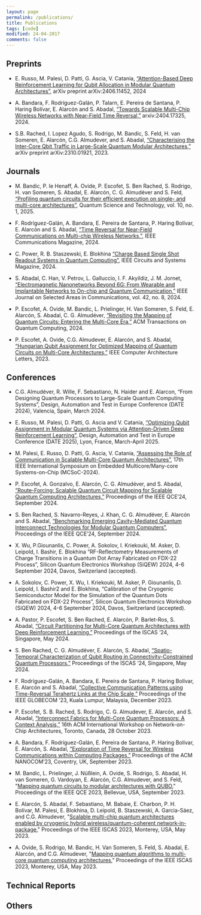 ```yaml
---
layout: page
permalink: /publications/
title: Publications
tags: [code]
modified: 24-04-2017
comments: false
---
```



## Preprints

+ E. Russo, M. Palesi, D. Patti, G. Ascia, V. Catania, [“Attention-Based Deep Reinforcement Learning for Qubit Allocation in Modular Quantum Architectures”](https://arxiv.org/html/2406.11452v1), arXiv preprint arXiv:2406.11452, 2024

+ A. Bandara, F. Rodríguez-Galán, P. Talarn, E. Pereira de Santana, P. Haring Bolívar, E. Alarcón and S. Abadal, [“Towards Scalable Multi-Chip Wireless Networks with Near-Field Time Reversal,”](https://arxiv.org/pdf/2404.17325) arxiv:2404.17325, 2024.

+ S.B. Rached, I. Lopez Agudo, S. Rodrigo, M. Bandic, S. Feld, H. van Someren, E. Alarcón, C.G. Almudever, and S. Abadal, [“Characterising the Inter-Core Qbit Traffic in Large-Scale Quantum Modular Architectures,”](https://arxiv.org/pdf/2310.01921) arXiv preprint arXiv:2310.01921, 2023.

## Journals

+ M. Bandic, P. le Henaff, A. Ovide, P. Escofet, S. Ben Rached, S. Rodrigo, H. van Someren, S. Abadal, E. Alarcón, C. G. Almudéver and S. Feld, [“Profiling quantum circuits for their efficient execution on single- and multi-core architectures”](https://arxiv.org/abs/2407.12640), Quantum Science and Technology, vol. 10, no. 1, 2025.

+ F. Rodríguez-Galán, A. Bandara, E. Pereira de Santana, P. Haring Bolívar, E. Alarcón and S. Abadal, [“Time Reversal for Near-Field Communications on Multi-chip Wireless Networks,”](https://arxiv.org/pdf/2404.18562), IEEE Communications Magazine, 2024.


+ C. Power, R. B. Staszewski, E. Blokhina [“Charge Based Single Shot Readout Systems in Quantum Computing”](https://ieeexplore.ieee.org/document/10753314), IEEE Circuits and Systems Magazine, 2024.
  
+ S. Abadal, C. Han, V. Petrov, L. Galluccio, I. F. Akyildiz, J. M. Jornet, [“Electromagnetic Nanonetworks Beyond 6G: From Wearable and Implantable Networks to On-chip and Quantum Communication,”](https://arxiv.org/pdf/2405.07812) IEEE Journal on Selected Areas in Communications, vol. 42, no. 8, 2024.
  
+ P. Escofet, A. Ovide, M. Bandic, L. Prielinger, H. Van Someren, S. Feld, E. Alarcón, S. Abadal, C. G. Almudéver, [“Revisiting the Mapping of Quantum Circuits: Entering the Multi-Core Era,”](https://arxiv.org/pdf/2403.17205.pdf) ACM Transactions on Quantum Computing, 2024.
  
+ P. Escofet, A. Ovide, C.G. Almudever, E. Alarcón, and S. Abadal, [“Hungarian Qubit Assignment for Optimized Mapping of Quantum Circuits on Multi-Core Architectures,”](https://www.computer.org/csdl/journal/ca/2023/02/10262036/1QJwn8osSbu) IEEE Computer Architecture Letters, 2023.
  

## Conferences

+ C.G. Almudéver, R. Wille, F. Sebastiano, N. Haider and E. Alarcon, “From Designing Quantum Processors to Large-Scale Quantum Computing Systems”, Design, Automation and Test in Europe Conference (DATE 2024), Valencia, Spain, March 2024.

+ E. Russo, M. Palesi, D. Patti, G. Ascia and V. Catania, [“Optimizing Qubit Assignment in Modular Quantum Systems via Attention-Driven Deep Reinforcement Learning”](https://arxiv.org/pdf/2406.11452), Design, Automation and Test in Europe Conference (DATE 2025), Lyon, France, March-April 2025.

+ M. Palesi, E. Russo, D. Patti, G. Ascia, V. Catania, [“Assessing the Role of Communication in Scalable Multi-Core Quantum Architectures”](https://arxiv.org/pdf/2405.16275), 17th IEEE International Symposium on Embedded Multicore/Many-core Systems-on-Chip (MCSoC-2024).

+ P. Escofet, A. Gonzalvo, E. Alarcón, C. G. Almudéver, and S. Abadal, [“Route-Forcing: Scalable Quantum Circuit Mapping for Scalable Quantum Computing Architectures,”](https://arxiv.org/pdf/2407.17306) Proceedings of the IEEE QCE’24, September 2024.

+ S. Ben Rached, S. Navarro-Reyes, J. Khan, C. G. Almudéver, E. Alarcón and S. Abadal, [“Benchmarking Emerging Cavity-Mediated Quantum Interconnect Technologies for Modular Quantum Computers”](https://arxiv.org/pdf/2407.15651), Proceedings of the IEEE QCE’24, September 2024.

+ X. Wu, P.Giounanlis, C. Power, A. Sokolov, I. Kriekouki, M. Asker,  D. Leipold, I. Bashir, E. Blokhina “RF-Reflectometry Measurements of Charge Transitions in a Quantum Dot Array Fabricated on FDX-22 Process”, Silicon Quantum Electronics Workshop (SiQEW) 2024, 4-6 September 2024, Davos, Switzerland (accepted).
  
+ A. Sokolov, C. Power, X. Wu, I. Kriekouki, M. Asker, P. Giounanlis, D. Leipold, I. Bashir2 and E. Blokhina, “Calibration of the Cryogenic Semiconductor Model for the Simulation of the Quantum Dots Fabricated on FDX-22 Process”, Silicon Quantum Electronics Workshop (SiQEW) 2024, 4-6 September 2024, Davos, Switzerland (accepted).
  
+ A. Pastor, P. Escofet, S. Ben Rached, E. Alarcón, P. Barlet-Ros, S. Abadal, [“Circuit Partitioning for Multi-Core Quantum Architectures with Deep Reinforcement Learning,”](https://arxiv.org/pdf/2401.17976.pdf) Proceedings of the ISCAS ‘24, Singapore, May 2024.

+ S. Ben Rached, C. G. Almudéver, E. Alarcón, S. Abadal, [“Spatio-Temporal Characterization of Qubit Routing in Connectivity-Constrained Quantum Processors,”](https://arxiv.org/pdf/2402.00469.pdf) Proceedings of the ISCAS ‘24, Singapore, May 2024.

+ F. Rodríguez-Galán, A. Bandara, E. Pereira de Santana, P. Haring Bolívar, E. Alarcón and S. Abadal, [“Collective Communication Patterns using Time-Reversal Terahertz Links at the Chip Scale,”](https://arxiv.org/pdf/2309.01428) Proceedings of the IEEE GLOBECOM ‘23, Kuala Lumpur, Malaysia, December 2023.

+ P. Escofet, S. B. Rached, S. Rodrigo, C. G. Almudever, E. Alarcón, and S. Abadal, [“Interconnect Fabrics for Multi-Core Quantum Processors: A Context Analysis,”](https://arxiv.org/pdf/2309.07313.pdf) 16th ACM International Workshop on Network-on-Chip Architectures, Toronto, Canada, 28 October 2023.

+ A. Bandara, F. Rodríguez-Galán, E. Pereira de Santana, P. Haring Bolívar, E. Alarcón, S. Abadal, [“Exploration of Time Reversal for Wireless Communications within Computing Packages,”](https://arxiv.org/pdf/2307.10820) Proceedings of the ACM NANOCOM’23, Coventry, UK, September 2023.
  
+ M. Bandic, L. Prielinger, J. Nüßlein, A. Ovide, S. Rodrigo, S. Abadal, H. van Someren, G. Vardoyan, E. Alarcón, C.G. Almudever, and S. Feld, "[Mapping quantum circuits to modular architectures with QUBO](https://arxiv.org/abs/2305.06687)," Proceedings of the IEEE QCE 2023, Bellevue, USA, September 2023.

+ E. Alarcón, S. Abadal, F. Sebastiano, M. Babaie, E. Charbon, P. H. Bolívar, M. Palesi, E. Blokhina, D. Leipold, B. Staszewski, A. Garcia-Sáez, and C.G. Almudever, "[Scalable multi-chip quantum architectures enabled by cryogenic hybrid wireless/quantum-coherent network-in-package](https://arxiv.org/abs/2303.14008)," Proceedings of the IEEE ISCAS 2023, Monterey, USA, May 2023.

+ A. Ovide, S. Rodrigo, M. Bandic, H. Van Someren, S. Feld, S. Abadal, E. Alarcón, and C.G. Almudever, "[Mapping quantum algorithms to multi-core quantum computing architectures](https://arxiv.org/abs/2303.16125)," Proceedings of the IEEE ISCAS 2023, Monterey, USA, May 2023.
  

## Technical Reports


## Others















